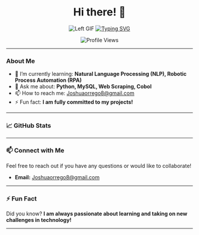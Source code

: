 <h1 align="center">Hi there! 👋</h1>

<p align="center">
    <img src="https://media.giphy.com/media/QXwtfadqo7wbfmT46H/giphy.gif" alt="Left GIF">
    <a href="https://git.io/typing-svg">
        <img src="https://readme-typing-svg.herokuapp.com?font=VT323&color=16FF00&size=30&pause=1000&center=true&vCenter=true&repeat=true&width=435&lines=Hey!+It's+Joshua!;I'm+a+Software+Developer...;And+also+a+Telecomunication+Engineer;I+Hope+you+like+my+profile!" alt="Typing SVG">
    </a>
</p>

<p align="center">
    <img src="https://komarev.com/ghpvc/?username=elyochuer&label=Profile%20views&color=0e75b6&style=flat" alt="Profile Views">
</p>

---

### About Me

- 🌱 I’m currently learning: **Natural Language Processing (NLP), Robotic Process Automation (RPA)**
- 💬 Ask me about: **Python, MySQL, Web Scraping, Cobol**
- 📫 How to reach me: [Joshuaorrego8@gmail.com](mailto:Joshuaorrego8@gmail.com)
- ⚡ Fun fact: **I am fully committed to my projects!**

---

### 📈 GitHub Stats
<!-- Optionally, you can add GitHub stats here if you want to display them -->
<!-- Example:
<p align="center">
    <img src="https://github-readme-stats.vercel.app/api?username=elyochuer&show_icons=true&theme=radical" alt="elyochuer's GitHub Stats">
</p>
-->

---

### 📫 Connect with Me
Feel free to reach out if you have any questions or would like to collaborate!

- **Email:** [Joshuaorrego8@gmail.com](mailto:Joshuaorrego8@gmail.com)

<!-- Add more ways to connect if available, e.g., LinkedIn, Twitter, Portfolio Website, etc. -->

---

### ⚡ Fun Fact
Did you know? **I am always passionate about learning and taking on new challenges in technology!**

---

<!-- Add any additional sections you might like, such as projects, skills, or featured repositories -->

